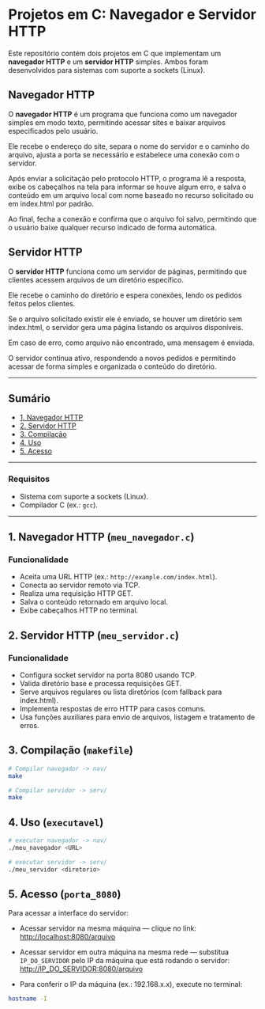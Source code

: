 # Projetos em C: Navegador e Servidor HTTP

Este repositório contém dois projetos em C que implementam um **navegador HTTP** e um **servidor HTTP** simples. Ambos foram desenvolvidos para sistemas com suporte a sockets (Linux).

## Navegador HTTP

O **navegador HTTP** é um programa que funciona como um navegador simples em modo texto, permitindo acessar sites e baixar arquivos especificados pelo usuário.

Ele recebe o endereço do site, separa o nome do servidor e o caminho do arquivo, ajusta a porta se necessário e estabelece uma conexão com o servidor.

Após enviar a solicitação pelo protocolo HTTP, o programa lê a resposta, exibe os cabeçalhos na tela para informar se houve algum erro, e salva o conteúdo em um arquivo local com nome baseado no recurso solicitado ou em index.html por padrão.

Ao final, fecha a conexão e confirma que o arquivo foi salvo, permitindo que o usuário baixe qualquer recurso indicado de forma automática.

## Servidor HTTP

O **servidor HTTP** funciona como um servidor de páginas, permitindo que clientes acessem arquivos de um diretório específico.

Ele recebe o caminho do diretório e espera conexões, lendo os pedidos feitos pelos clientes.

Se o arquivo solicitado existir ele é enviado, se houver um diretório sem index.html, o servidor gera uma página listando os arquivos disponíveis.

Em caso de erro, como arquivo não encontrado, uma mensagem é enviada.

O servidor continua ativo, respondendo a novos pedidos e permitindo acessar de forma simples e organizada o conteúdo do diretório.

---

## Sumário

- [1. Navegador HTTP](#1-navegador-http-meu_navegadorc)
- [2. Servidor HTTP](#2-servidor-http-meu_servidorc)
- [3. Compilação](#3-compilação-makefile)
- [4. Uso](#4-uso-executavel)
- [5. Acesso](#5-acesso-porta_8080)
---
### Requisitos

- Sistema com suporte a sockets (Linux).
- Compilador C (ex.: `gcc`).

---

## 1. Navegador HTTP (`meu_navegador.c`)

### Funcionalidade

- Aceita uma URL HTTP (ex.: `http://example.com/index.html`).
- Conecta ao servidor remoto via TCP.
- Realiza uma requisição HTTP GET.
- Salva o conteúdo retornado em arquivo local.
- Exibe cabeçalhos HTTP no terminal.


## 2. Servidor HTTP (`meu_servidor.c`)

### Funcionalidade

- Configura socket servidor na porta 8080 usando TCP.
- Valida diretório base e processa requisições GET.
- Serve arquivos regulares ou lista diretórios (com fallback para index.html).
- Implementa respostas de erro HTTP para casos comuns.
- Usa funções auxiliares para envio de arquivos, listagem e tratamento de erros.


## 3. Compilação (`makefile`)

```bash
# Compilar navegador -> nav/
make

# Compilar servidor -> serv/
make

```

## 4. Uso (`executavel`)

```bash
# executar navegador -> nav/
./meu_navegador <URL>

# executar servidor -> serv/
./meu_servidor <diretorio>


```

## 5. Acesso (`porta_8080`)

Para acessar a interface do servidor:

- Acessar servidor na mesma máquina — clique no link:  
  [http://localhost:8080/arquivo](http://localhost:8080/arquivo)

- Acessar servidor em outra máquina na mesma rede — substitua `IP_DO_SERVIDOR` pelo IP da máquina que está rodando o servidor:  
  [http://IP_DO_SERVIDOR:8080/arquivo](http://IP_DO_SERVIDOR:8080/arquivo)

- Para conferir o IP da máquina (ex.: 192.168.x.x), execute no terminal:
```bash
hostname -I



```

